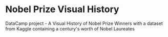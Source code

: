 # Nobel Prize Visual History
DataCamp project - A Visual History of Nobel Prize Winners with a dataset from Kaggle containing a century's worth of Nobel Laureates